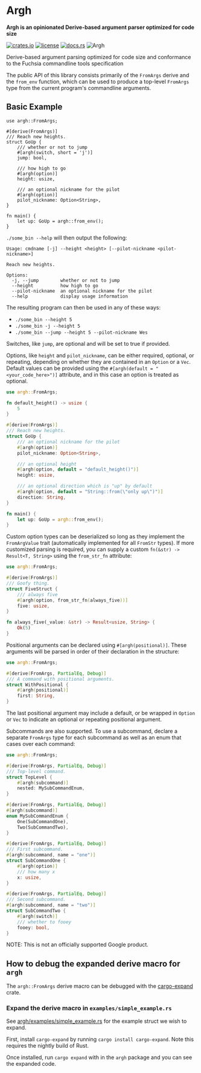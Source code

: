 # Argh
**Argh is an opinionated Derive-based argument parser optimized for code size**

[![crates.io](https://img.shields.io/crates/v/argh.svg)](https://crates.io/crates/argh)
[![license](https://img.shields.io/badge/license-BSD3.0-blue.svg)](https://github.com/google/argh/LICENSE)
[![docs.rs](https://docs.rs/argh/badge.svg)](https://docs.rs/crate/argh/)
![Argh](https://github.com/google/argh/workflows/Argh/badge.svg)

Derive-based argument parsing optimized for code size and conformance
to the Fuchsia commandline tools specification

The public API of this library consists primarily of the `FromArgs`
derive and the `from_env` function, which can be used to produce
a top-level `FromArgs` type from the current program's commandline
arguments.

## Basic Example

```rust,no_run
use argh::FromArgs;

#[derive(FromArgs)]
/// Reach new heights.
struct GoUp {
    /// whether or not to jump
    #[argh(switch, short = 'j')]
    jump: bool,

    /// how high to go
    #[argh(option)]
    height: usize,

    /// an optional nickname for the pilot
    #[argh(option)]
    pilot_nickname: Option<String>,
}

fn main() {
    let up: GoUp = argh::from_env();
}
```

`./some_bin --help` will then output the following:

```
Usage: cmdname [-j] --height <height> [--pilot-nickname <pilot-nickname>]

Reach new heights.

Options:
  -j, --jump        whether or not to jump
  --height          how high to go
  --pilot-nickname  an optional nickname for the pilot
  --help            display usage information
```

The resulting program can then be used in any of these ways:
- `./some_bin --height 5`
- `./some_bin -j --height 5`
- `./some_bin --jump --height 5 --pilot-nickname Wes`

Switches, like `jump`, are optional and will be set to true if provided.

Options, like `height` and `pilot_nickname`, can be either required,
optional, or repeating, depending on whether they are contained in an
`Option` or a `Vec`. Default values can be provided using the
`#[argh(default = "<your_code_here>")]` attribute, and in this case an
option is treated as optional.

```rust
use argh::FromArgs;

fn default_height() -> usize {
    5
}

#[derive(FromArgs)]
/// Reach new heights.
struct GoUp {
    /// an optional nickname for the pilot
    #[argh(option)]
    pilot_nickname: Option<String>,

    /// an optional height
    #[argh(option, default = "default_height()")]
    height: usize,

    /// an optional direction which is "up" by default
    #[argh(option, default = "String::from(\"only up\")")]
    direction: String,
}

fn main() {
    let up: GoUp = argh::from_env();
}
```

Custom option types can be deserialized so long as they implement the
`FromArgValue` trait (automatically implemented for all `FromStr` types).
If more customized parsing is required, you can supply a custom
`fn(&str) -> Result<T, String>` using the `from_str_fn` attribute:

```rust
use argh::FromArgs;

#[derive(FromArgs)]
/// Goofy thing.
struct FiveStruct {
    /// always five
    #[argh(option, from_str_fn(always_five))]
    five: usize,
}

fn always_five(_value: &str) -> Result<usize, String> {
    Ok(5)
}
```

Positional arguments can be declared using `#[argh(positional)]`.
These arguments will be parsed in order of their declaration in
the structure:

```rust
use argh::FromArgs;

#[derive(FromArgs, PartialEq, Debug)]
/// A command with positional arguments.
struct WithPositional {
    #[argh(positional)]
    first: String,
}
```

The last positional argument may include a default, or be wrapped in
`Option` or `Vec` to indicate an optional or repeating positional argument.

Subcommands are also supported. To use a subcommand, declare a separate
`FromArgs` type for each subcommand as well as an enum that cases
over each command:

```rust
use argh::FromArgs;

#[derive(FromArgs, PartialEq, Debug)]
/// Top-level command.
struct TopLevel {
    #[argh(subcommand)]
    nested: MySubCommandEnum,
}

#[derive(FromArgs, PartialEq, Debug)]
#[argh(subcommand)]
enum MySubCommandEnum {
    One(SubCommandOne),
    Two(SubCommandTwo),
}

#[derive(FromArgs, PartialEq, Debug)]
/// First subcommand.
#[argh(subcommand, name = "one")]
struct SubCommandOne {
    #[argh(option)]
    /// how many x
    x: usize,
}

#[derive(FromArgs, PartialEq, Debug)]
/// Second subcommand.
#[argh(subcommand, name = "two")]
struct SubCommandTwo {
    #[argh(switch)]
    /// whether to fooey
    fooey: bool,
}
```

NOTE: This is not an officially supported Google product.


## How to debug the expanded derive macro for `argh`

The `argh::FromArgs` derive macro can be debugged with the [cargo-expand](https://crates.io/crates/cargo-expand) crate.

### Expand the derive macro in `examples/simple_example.rs`

See [argh/examples/simple_example.rs](./argh/examples/simple_example.rs) for the example struct we wish to expand.

First, install `cargo-expand` by running `cargo install cargo-expand`. Note this requires the nightly build of Rust.

Once installed, run `cargo expand` with in the `argh` package and you can see the expanded code.

